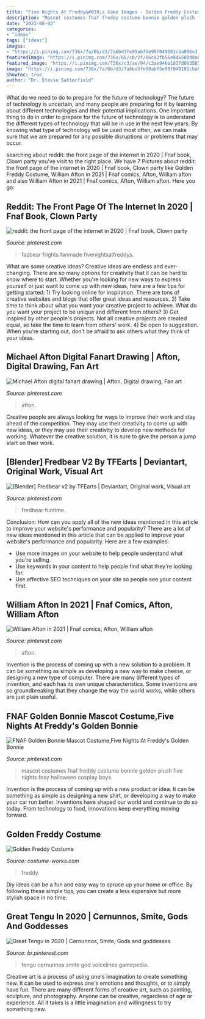 ```yaml
---
title: "Five Nights At Freddy&#039;s Cake Images - Golden Freddy Costume"
description: "Mascot costumes fnaf freddy costume bonnie golden plush five nights foxy halloween cosplay boys"
date: "2023-08-02"
categories:
- "ideas"
tags: ["ideas"]
images:
- "https://i.pinimg.com/736x/7a/6b/d3/7a6bd3fe99abf5e99f049181cba896e3.jpg"
featuredImage: "https://i.pinimg.com/736x/66/c0/2f/66c02fb56e846588d8a86e08ad56c158.jpg"
featured_image: "https://i.pinimg.com/736x/c3/ae/94/c3ae946a1837d08358551b985650ab71.jpg"
image: "https://i.pinimg.com/736x/7a/6b/d3/7a6bd3fe99abf5e99f049181cba896e3.jpg"
ShowToc: true
author: "Dr. Stevie Satterfield"
---
```



What do we need to do to prepare for the future of technology?
The future of technology is uncertain, and many people are preparing for it by learning about different technologies and their potential implications. One important thing to do in order to prepare for the future of technology is to understand the different types of technology that will be in use in the next few years. By knowing what type of technology will be used most often, we can make sure that we are prepared for any possible disruptions or problems that may occur.

	

		
searching about reddit: the front page of the internet in 2020 | Fnaf book, Clown party you've visit to the right place. We have 7 Pictures about reddit: the front page of the internet in 2020 | Fnaf book, Clown party like Golden Freddy Costume, William Afton in 2021 | Fnaf comics, Afton, William afton and also William Afton in 2021 | Fnaf comics, Afton, William afton. Here you go:
		
    
## Reddit: The Front Page Of The Internet In 2020 | Fnaf Book, Clown Party

<img loading=lazy src="https://i.pinimg.com/736x/c3/ae/94/c3ae946a1837d08358551b985650ab71.jpg" onerror="this.onerror=null;this.src='https://tse1.mm.bing.net/th?id=OIP.QHbqFaxwvwQN8bO18t4sjQHaLH&amp;pid=15.1';" alt="reddit: the front page of the internet in 2020 | Fnaf book, Clown party">

_Source: pinterest.com_

>fazbear frights fanmade fivenightsatfreddys. 

	

What are some creative ideas?
Creative ideas are endless and ever-changing. There are so many options for creativity that it can be hard to know where to start. Whether you're looking for new ways to express yourself or just want to come up with new ideas, here are a few tips for getting started: 1) Try looking online for inspiration. There are tons of creative websites and blogs that offer great ideas and resources. 2) Take time to think about what you want your creative project to achieve. What do you want your project to be unique and different from others? 3) Get inspired by other people's projects. Not all creative projects are created equal, so take the time to learn from others' work. 4) Be open to suggestion. When you're starting out, don't be afraid to ask others what they think of your ideas.

    
## Michael Afton Digital Fanart Drawing | Afton, Digital Drawing, Fan Art

<img loading=lazy src="https://i.pinimg.com/736x/d7/b5/6f/d7b56f43defd48fa441ee75a1bc4c6fd.jpg" onerror="this.onerror=null;this.src='https://tse4.mm.bing.net/th?id=OIP.l8zN0rA0TM58jSVMvg2BWgHaMC&amp;pid=15.1';" alt="Michael Afton digital fanart drawing | Afton, Digital drawing, Fan art">

_Source: pinterest.com_

>afton. 

	

Creative people are always looking for ways to improve their work and stay ahead of the competition. They may use their creativity to come up with new ideas, or they may use their creativity to develop new methods for working. Whatever the creative solution, it is sure to give the person a jump start on their work.

    
## [Blender] Fredbear V2 By TFEarts | Deviantart, Original Work, Visual Art

<img loading=lazy src="https://i.pinimg.com/736x/66/c0/2f/66c02fb56e846588d8a86e08ad56c158.jpg" onerror="this.onerror=null;this.src='https://tse4.mm.bing.net/th?id=OIP.m7O5ZJgvnHZdpRRBq1FtBgHaLg&amp;pid=15.1';" alt="[Blender] Fredbear v2 by TFEarts | Deviantart, Original work, Visual art">

_Source: pinterest.com_

>fredbear funtime. 

	

Conclusion: How can you apply all of the new ideas mentioned in this article to improve your website's performance and popularity?
There are a lot of new ideas mentioned in this article that can be applied to improve your website's performance and popularity. Here are a few examples: 
- Use more images on your website to help people understand what you're selling. 
- Use keywords in your content to help people find what they're looking for. 
- Use effective SEO techniques on your site so people see your content first.

    
## William Afton In 2021 | Fnaf Comics, Afton, William Afton

<img loading=lazy src="https://i.pinimg.com/736x/7a/6b/d3/7a6bd3fe99abf5e99f049181cba896e3.jpg" onerror="this.onerror=null;this.src='https://tse4.mm.bing.net/th?id=OIP.rh5Q2DytADiumxaK8YI-0gHaJ3&amp;pid=15.1';" alt="William Afton in 2021 | Fnaf comics, Afton, William afton">

_Source: pinterest.com_

>afton. 

	

Invention is the process of coming up with a new solution to a problem. It can be something as simple as developing a new way to make cheese, or designing a new type of computer. There are many different types of invention, and each has its own unique characteristics. Some inventions are so groundbreaking that they change the way the world works, while others are just plain useful.

    
## FNAF Golden Bonnie Mascot Costume,Five Nights At Freddy&#039;s Golden Bonnie

<img loading=lazy src="https://i.pinimg.com/736x/a8/cb/0e/a8cb0eba3570b26ecda5d464c14f16c2--foxy-plush-mascot-costumes.jpg" onerror="this.onerror=null;this.src='https://tse1.mm.bing.net/th?id=OIP.aFznuscFevKoFlz-O2vJ9QHaNL&amp;pid=15.1';" alt="FNAF Golden Bonnie Mascot Costume,Five Nights At Freddy&#039;s Golden Bonnie">

_Source: pinterest.com_

>mascot costumes fnaf freddy costume bonnie golden plush five nights foxy halloween cosplay boys. 

	

Invention is the process of coming up with a new product or idea. It can be something as simple as designing a new shirt, or developing a way to make your car run better. Inventions have shaped our world and continue to do so today. From technology to food, innovations keep everything moving forward.

    
## Golden Freddy Costume

<img loading=lazy src="https://photos.costume-works.com/full/golden_freddy.jpg" onerror="this.onerror=null;this.src='https://tse2.mm.bing.net/th?id=OIP.OYH1yh_SWGGCvwtVGwUnywHaLN&amp;pid=15.1';" alt="Golden Freddy Costume">

_Source: costume-works.com_

>freddy. 

	

Diy ideas can be a fun and easy way to spruce up your home or office. By following these simple tips, you can create a less expensive but more stylish space in no time.

    
## Great Tengu In 2020 | Cernunnos, Smite, Gods And Goddesses

<img loading=lazy src="https://i.pinimg.com/736x/6f/66/f3/6f66f3ace32b14c39f337968debd2a1e.jpg" onerror="this.onerror=null;this.src='https://tse4.mm.bing.net/th?id=OIP.eVtfF4h1sx3mrLfkt6dTcQHaJ3&amp;pid=15.1';" alt="Great Tengu in 2020 | Cernunnos, Smite, Gods and goddesses">

_Source: br.pinterest.com_

>tengu cernunnos smite god voicelines gamepedia. 

	

Creative art is a process of using one's imagination to create something new. It can be used to express one's emotions and thoughts, or to simply have fun. There are many different forms of creative art, such as painting, sculpture, and photography. Anyone can be creative, regardless of age or experience. All it takes is a little imagination and willingness to try something new.

